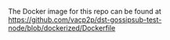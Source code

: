 The Docker image for this repo can be found at https://github.com/vacp2p/dst-gossipsub-test-node/blob/dockerized/Dockerfile
